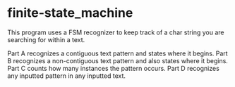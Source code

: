 # finite-state_machine
This program uses a FSM recognizer to keep track of a char string you are searching for within a text. 

Part A recognizes a contiguous text pattern and states where it begins.
Part B recognizes a non-contiguous text pattern and also states where it begins.
Part C counts how many instances the pattern occurs.
Part D recognizes any inputted pattern in any inputted text.
